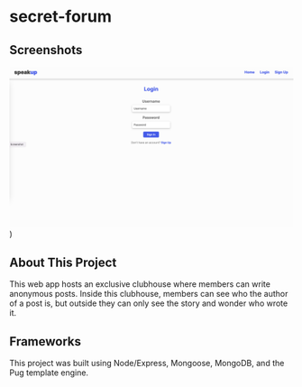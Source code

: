 # secret-forum

## Screenshots

![App Screenshot](https://raw.githubusercontent.com/bogdanblare/secret-forum/main/Screenshots.png)
)

## About This Project
This web app hosts an exclusive clubhouse where members can write anonymous posts. Inside this clubhouse, members can see who the author of a post is, but outside they can only see the story and wonder who wrote it. 


## Frameworks
This project was built using Node/Express, Mongoose, MongoDB, and the Pug template engine.
